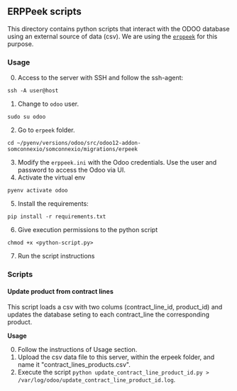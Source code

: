 ## ERPPeek scripts

This directory contains python scripts that interact with the ODOO database using an external source of data (csv). We are using the [`erppeek`](https://erppeek.readthedocs.io/en/latest/) for this purpose.


### Usage

0. Access to the server with SSH and follow the ssh-agent:
```
ssh -A user@host
```
1. Change to `odoo` user.
```
sudo su odoo
```
2. Go to `erpeek` folder.
```
cd ~/pyenv/versions/odoo/src/odoo12-addon-somconnexio/somconnexio/migrations/erpeek
```
3. Modify the `erppeek.ini` with the Odoo credentials. Use the user and password to access the Odoo via UI.
4. Activate the virtual env
```
pyenv activate odoo
```
5. Install the requirements:
```
pip install -r requirements.txt
```
6. Give execution permissions to the python script
```
chmod +x <python-script.py>
```
7. Run the script instructions

### Scripts

#### Update product from contract lines

This script loads a csv with two colums (contract_line_id, product_id) and updates the database seting to each contract_line the corresponding product.

**Usage**

0. Follow the instructions of Usage section.
1. Upload the csv data file to this server, within the erpeek folder, and name it "contract_lines_products.csv".
2. Execute the script `python update_contract_line_product_id.py > /var/log/odoo/update_contract_line_product_id.log`.
